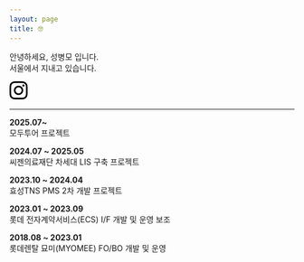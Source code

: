 ```yaml
---
layout: page
title: 🤓
---
```


안녕하세요, 성병모 입니다.   
서울에서 지내고 있습니다.   

[![instagram](./assets/icon_instagram_32x32.png)](https://www.instagram.com/byeoom)

---

**2025.07~**   
모두투어 프로젝트

**2024.07 ~ 2025.05**   
씨젠의료재단 차세대 LIS 구축 프로젝트

**2023.10 ~ 2024.04**   
효성TNS PMS 2차 개발 프로젝트

**2023.01 ~ 2023.09**   
롯데 전자계약서비스(ECS) I/F 개발 및 운영 보조
   
**2018.08 ~ 2023.01**   
롯데렌탈 묘미(MYOMEE) FO/BO 개발 및 운영
